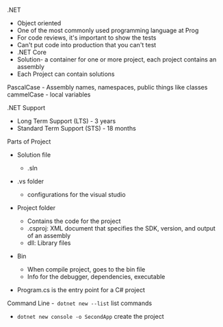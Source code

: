 .NET
- Object oriented
- One of the most commonly used programming language at Prog
- For code reviews, it's important to show the tests
- Can't put code into production that you can't test
-  .NET Core
- Solution- a container for one or more project, each project contains an assembly
- Each Project can contain solutions

PascalCase - Assembly names, namespaces, public things like classes
cammelCase - local variables

.NET Support
- Long Term Support (LTS) - 3 years
- Standard Term Support (STS) - 18 months

Parts of Project
- Solution file
	- .sln
- .vs folder
	- configurations for the visual studio
- Project folder
	- Contains the code for the project
	- .csproj: XML document that specifies the SDK, version, and output of an assembly
	- dll: Library files
- Bin
	- When compile project, goes to the bin file
	- Info for the debugger, dependencies, executable

- Program.cs is the entry point for a C# project

Command Line
-` dotnet new --list` list commands
- `dotnet new console -o SecondApp` create the project